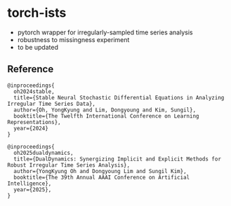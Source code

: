 # torch-ists
- pytorch wrapper for irregularly-sampled time series analysis
- robustness to missingness experiment
- to be updated 


## Reference
```
@inproceedings{
  oh2024stable,
  title={Stable Neural Stochastic Differential Equations in Analyzing Irregular Time Series Data},
  author={Oh, YongKyung and Lim, Dongyoung and Kim, Sungil},
  booktitle={The Twelfth International Conference on Learning Representations},
  year={2024}
}
```

```
@inproceedings{
  oh2025dualdynamics,
  title={DualDynamics: Synergizing Implicit and Explicit Methods for Robust Irregular Time Series Analysis},
  author={YongKyung Oh and Dongyoung Lim and Sungil Kim},
  booktitle={The 39th Annual AAAI Conference on Artificial Intelligence},
  year={2025},
}
```
